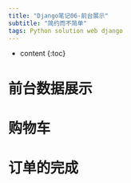 ```yaml
---
title: "Django笔记06-前台展示"
subtitle: "简约而不简单"
tags: Python solution web django
---
```




* content
{:toc}





# 前台数据展示
# 购物车
# 订单的完成